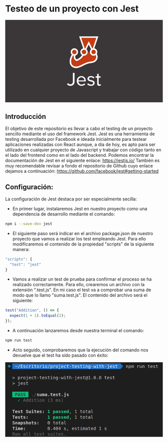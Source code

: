 # Testeo de un proyecto con Jest

<img src="./images/jest-image.png" alt="jest image" />

## Introducción

El objetivo de este repositorio es llevar a cabo el testing de un proyecto sencillo mediante el uso del framework Jest.
Jest es una herramienta de testing desarrollada por Facebook e ideada inicialmente para testear aplicaciones realizadas con React aunque, a día de hoy, es apto para ser utilizado en cualquier proyecto de Javascript y trabajar con código tanto en el lado del frontend como en el lado del backend.
Podemos encontrar la documentación de Jest en el siguiente enlace: https://jestjs.io/
También es muy recomendable revisar a fondo el repositorio de Github cuyo enlace dejamos a continuación: https://github.com/facebook/jest#getting-started

## Configuración:

La configuración de Jest destaca por ser especialmente secilla:

- En primer lugar, instalaremos Jest en nuestro proyecto como una dependencia de desarrollo mediante el comando:

```sh
npm i --save-dev jest
```

- El siguiente paso será indicar en el archivo package.json de nuestro proyecto que vamos a realizar los test empleando Jest. Para ello modificaremos el contenido de la propiedad "scripts" de la siguiente manera:

```js
"scripts": {
  "test": "jest"
}
```

- Vamos a realizar un test de prueba para confirmar el proceso se ha realizado correctamente. Para ello, crearemos un archivo con la extensión ".test.js". En mi caso el test va a comprobar una suma de modo que lo llamo "suma.test.js". El contenido del archivo será el siguiente:

```js
test("Addition", () => {
  expect(1 + 1).toEqual(2);
});
```

- A continuación lanzaremos desde nuestra terminal el comando:

```sh
npm run test
```

- Acto seguido, comprobaremos que la ejecución del comando nos devuelve que el test ha sido pasado con éxito:

<img src="./images/first-test-result.png" alt="first test result" />
